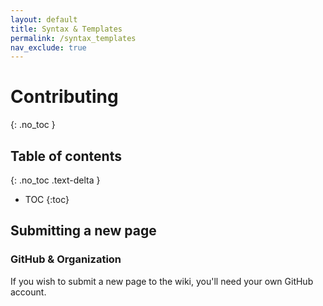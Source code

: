 ```yaml
---
layout: default
title: Syntax & Templates
permalink: /syntax_templates
nav_exclude: true
---
```


# Contributing
{: .no_toc }


## Table of contents
{: .no_toc .text-delta }

- TOC
{:toc}

## Submitting a new page

### GitHub & Organization

If you wish to submit a new page to the wiki, you'll need your own GitHub account.